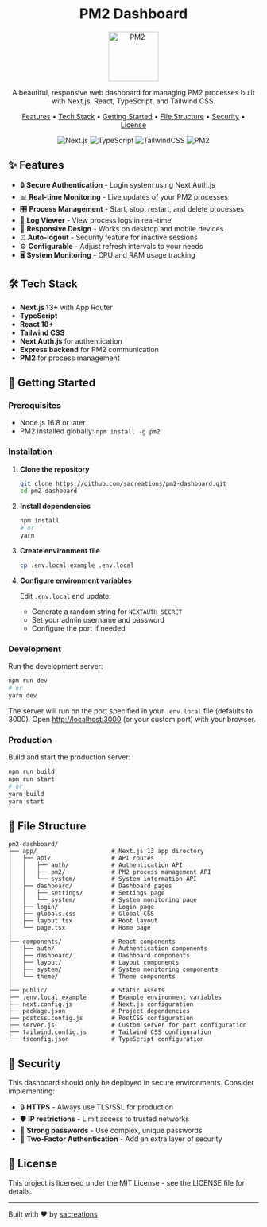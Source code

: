 <div align="center">
  <h1>PM2 Dashboard</h1>
  <img src="https://cdn.jsdelivr.net/gh/devicons/devicon/icons/nodejs/nodejs-original.svg" width="100" height="100" alt="PM2" />
  <p>A beautiful, responsive web dashboard for managing PM2 processes built with Next.js, React, TypeScript, and Tailwind CSS.</p>
  <p>
    <a href="#-features">Features</a> •
    <a href="#-tech-stack">Tech Stack</a> •
    <a href="#-getting-started">Getting Started</a> •
    <a href="#-file-structure">File Structure</a> •
    <a href="#-security">Security</a> •
    <a href="#-license">License</a>
  </p>
  <p>
    <img src="https://img.shields.io/badge/next.js-000000?style=for-the-badge&logo=nextdotjs&logoColor=white" alt="Next.js" />
    <img src="https://img.shields.io/badge/TypeScript-007ACC?style=for-the-badge&logo=typescript&logoColor=white" alt="TypeScript" />
    <img src="https://img.shields.io/badge/Tailwind_CSS-38B2AC?style=for-the-badge&logo=tailwind-css&logoColor=white" alt="TailwindCSS" />
    <img src="https://img.shields.io/badge/PM2-2B037A?style=for-the-badge&logo=pm2&logoColor=white" alt="PM2" />
  </p>
</div>

## ✨ Features

- 🔒 **Secure Authentication** - Login system using Next Auth.js
- 📊 **Real-time Monitoring** - Live updates of your PM2 processes
- 🎛️ **Process Management** - Start, stop, restart, and delete processes
- 📜 **Log Viewer** - View process logs in real-time
- 📱 **Responsive Design** - Works on desktop and mobile devices
- ⏰ **Auto-logout** - Security feature for inactive sessions
- ⚙️ **Configurable** - Adjust refresh intervals to your needs
- 🖥️ **System Monitoring** - CPU and RAM usage tracking

## 🛠️ Tech Stack

- **Next.js 13+** with App Router
- **TypeScript**
- **React 18+**
- **Tailwind CSS**
- **Next Auth.js** for authentication
- **Express backend** for PM2 communication
- **PM2** for process management

## 🚀 Getting Started

### Prerequisites

- Node.js 16.8 or later
- PM2 installed globally: `npm install -g pm2`

### Installation

1. **Clone the repository**

    ```bash
    git clone https://github.com/sacreations/pm2-dashboard.git
    cd pm2-dashboard
    ```

2. **Install dependencies**

    ```bash
    npm install
    # or
    yarn
    ```

3. **Create environment file**

    ```bash
    cp .env.local.example .env.local
    ```

4. **Configure environment variables**

    Edit `.env.local` and update:
    - Generate a random string for `NEXTAUTH_SECRET`
    - Set your admin username and password
    - Configure the port if needed

### Development

Run the development server:

```bash
npm run dev
# or
yarn dev
```

The server will run on the port specified in your `.env.local` file (defaults to 3000).
Open [http://localhost:3000](http://localhost:3000) (or your custom port) with your browser.

### Production

Build and start the production server:

```bash
npm run build
npm run start
# or
yarn build
yarn start
```

## 📁 File Structure

```text
pm2-dashboard/
├── app/                     # Next.js 13 app directory
│   ├── api/                 # API routes
│   │   ├── auth/            # Authentication API
│   │   ├── pm2/             # PM2 process management API
│   │   └── system/          # System information API
│   ├── dashboard/           # Dashboard pages
│   │   ├── settings/        # Settings page
│   │   └── system/          # System monitoring page
│   ├── login/               # Login page
│   ├── globals.css          # Global CSS
│   ├── layout.tsx           # Root layout
│   └── page.tsx             # Home page
│
├── components/              # React components
│   ├── auth/                # Authentication components
│   ├── dashboard/           # Dashboard components
│   ├── layout/              # Layout components
│   ├── system/              # System monitoring components
│   └── theme/               # Theme components
│
├── public/                  # Static assets
├── .env.local.example       # Example environment variables
├── next.config.js           # Next.js configuration
├── package.json             # Project dependencies
├── postcss.config.js        # PostCSS configuration
├── server.js                # Custom server for port configuration
├── tailwind.config.js       # Tailwind CSS configuration
└── tsconfig.json            # TypeScript configuration
```

## 🔐 Security

This dashboard should only be deployed in secure environments. Consider implementing:

- 🔒 **HTTPS** - Always use TLS/SSL for production
- 🛡️ **IP restrictions** - Limit access to trusted networks
- 🔑 **Strong passwords** - Use complex, unique passwords
- 👤 **Two-Factor Authentication** - Add an extra layer of security

## 📄 License

This project is licensed under the MIT License - see the LICENSE file for details.

---

Built with ❤️ by [sacreations](https://github.com/sacreations)
